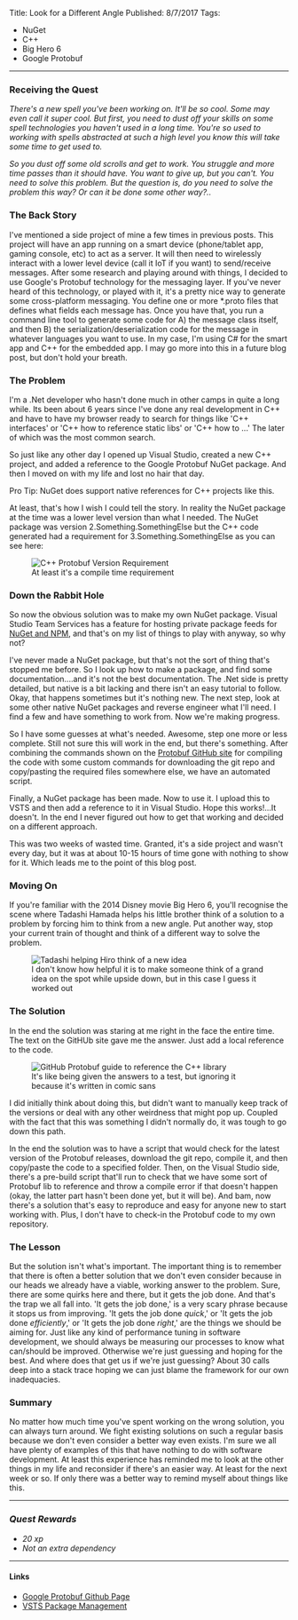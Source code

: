 Title: Look for a Different Angle
Published: 8/7/2017
Tags: 
- NuGet
- C++
- Big Hero 6
- Google Protobuf
---

### Receiving the Quest
*There's a new spell you've been working on. It'll be so cool. Some may even call it super cool. But first, you need to dust off your skills on some spell technologies you haven't used in a long time. You're so used to working with spells abstracted at such a high level you know this will take some time to get used to.*

*So you dust off some old scrolls and get to work. You struggle and more time passes than it should have. You want to give up, but you can't. You need to solve this problem. But the question is, do you need to solve the problem this way? Or can it be done some other way?..*

### The Back Story

I've mentioned a side project of mine a few times in previous posts. This project will have an app running on a smart device (phone/tablet app, gaming console, etc) to act as a server. It will then need to wirelessly interact with a lower level device (call it IoT if you want) to send/receive messages. After some research and playing around with things, I decided to use Google's Protobuf technology for the messaging layer. If you've never heard of this technology, or played with it, it's a pretty nice way to generate some cross-platform messaging. You define one or more *.proto files that defines what fields each message has. Once you have that, you run a command line tool to generate some code for A) the message class itself, and then B) the serialization/deserialization code for the message in whatever languages you want to use. In my case, I'm using C# for the smart app and C++ for the embedded app. I may go more into this in a future blog post, but don't hold your breath.

### The Problem

I'm a .Net developer who hasn't done much in other camps in quite a long while. Its been about 6 years since I've done any real development in C++ and have to have my browser ready to search for things like 'C++ interfaces' or 'C++ how to reference static libs' or 'C++ how to ...' The later of which was the most common search.

So just like any other day I opened up Visual Studio, created a new C++ project, and added a reference to the Google Protobuf NuGet package. And then I moved on with my life and lost no hair that day.

<div class="alert alert-info">
  <p>Pro Tip: NuGet does support native references for C++ projects like this. </p>
</div>

At least, that's how I wish I could tell the story. In reality the NuGet package at the time was a lower level version than what I needed. The NuGet package was version 2.Something.SomethingElse but the C++ code generated had a requirement for 3.Something.SomethingElse as you can see here:

<figure>
  <img src="__StorageSiteUrl__/assets/images/postimages/03/CppProtobufVersionRequirement.png" alt="C++ Protobuf Version Requirement" class="img-responsive">
  <figcaption>At least it's a compile time requirement</figcaption>
</figure>

### Down the Rabbit Hole

So now the obvious solution was to make my own NuGet package. Visual Studio Team Services has a feature for hosting private package feeds for [NuGet and NPM](https://www.visualstudio.com/en-us/docs/package/overview), and that's on my list of things to play with anyway, so why not? 

I've never made a NuGet package, but that's not the sort of thing that's stopped me before. So I look up how to make a package, and find some documentation....and it's not the best documentation. The .Net side is pretty detailed, but native is a bit lacking and there isn't an easy tutorial to follow. Okay, that happens sometimes but it's nothing new. The next step, look at some other native NuGet packages and reverse engineer what I'll need. I find a few and have something to work from. Now we're making progress. 

So I have some guesses at what's needed. Awesome, step one more or less complete. Still not sure this will work in the end, but there's something. After combining the commands shown on the [Protobuf GitHub site](https://github.com/google/protobuf/blob/master/src/README.md) for compiling the code with some custom commands for downloading the git repo and copy/pasting the required files somewhere else, we have an automated script. 

Finally, a NuGet package has been made. Now to use it. I upload this to VSTS and then add a reference to it in Visual Studio. Hope this works!...It doesn't. In the end I never figured out how to get that working and decided on a different approach. 

This was two weeks of wasted time. Granted, it's a side project and wasn't every day, but it was at about 10-15 hours of time gone with nothing to show for it. Which leads me to the point of this blog post. 

### Moving On

If you're familiar with the 2014 Disney movie Big Hero 6, you'll recognise the scene where Tadashi Hamada helps his little brother think of a solution to a problem by forcing him to think from a new angle. Put another way, stop your current train of thought and think of a different way to solve the problem.

<figure>
  <img src="__StorageSiteUrl__/assets/images/postimages/03/TadashiThinkFromANewAngle.gif" alt="Tadashi helping Hiro think of a new idea" class="img-responsive">
  <figcaption>I don't know how helpful it is to make someone think of a grand idea on the spot while upside down, but in this case I guess it worked out</figcaption>
</figure>


### The Solution

In the end the solution was staring at me right in the face the entire time. The text on the GitHUb site gave me the answer. Just add a local reference to the code.

<figure>
  <img src="__StorageSiteUrl__/assets/images/postimages/03/HowToReferenceProtobufCpp.png" alt="GitHub Protobuf guide to reference the C++ library" class="img-responsive">
  <figcaption>It's like being given the answers to a test, but ignoring it because it's written in comic sans</figcaption>
</figure>

I did initially think about doing this, but didn't want to manually keep track of the versions or deal with any other weirdness that might pop up. Coupled with the fact that this was something I didn't normally do, it was tough to go down this path.

In the end the solution was to have a script that would check for the latest version of the Protobuf releases, download the git repo, compile it, and then copy/paste the code to a specified folder. Then, on the Visual Studio side, there's a pre-build script that'll run to check that we have some sort of Protobuf lib to reference and throw a compile error if that doesn't happen (okay, the latter part hasn't been done yet, but it will be). And bam, now there's a solution that's easy to reproduce and easy for anyone new to start working with. Plus, I don't have to check-in the Protobuf code to my own repository. 

### The Lesson

But the solution isn't what's important. The important thing is to remember that there is often a better solution that we don't even consider because in our heads we already have a viable, working answer to the problem. Sure, there are some quirks here and there, but it gets the job done. And that's the trap we all fall into. 'It gets the job done,' is a very scary phrase because it stops us from improving. 'It gets the job done *quick*,' or 'It gets the job done *efficiently*,' or 'It gets the job done *right*,' are the things we should be aiming for. Just like any kind of performance tuning in software development, we should always be measuring our processes to know what can/should be improved. Otherwise we're just guessing and hoping for the best. And where does that get us if we're just guessing? About 30 calls deep into a stack trace hoping we can just blame the framework for our own inadequacies.

### Summary

No matter how much time you've spent working on the wrong solution, you can always turn around. We fight existing solutions on such a regular basis because we don't even consider a better way even exists. I'm sure we all have plenty of examples of this that have nothing to do with software development. At least this experience has reminded me to look at the other things in my life and reconsider if there's an easier way. At least for the next week or so. If only there was a better way to remind myself about things like this.

---

### *Quest Rewards*
- *20 xp*
- *Not an extra dependency*
---

#### Links
- [Google Protobuf Github Page](https://github.com/google/protobuf)
- [VSTS Package Management](https://www.visualstudio.com/en-us/docs/package/overview)
